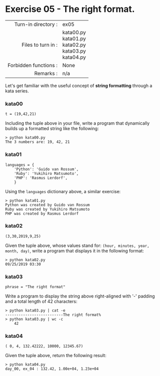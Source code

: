 # Exercise 05 - The right format.

|                         |                    |
| -----------------------:| ------------------ |
|   Turn-in directory :   |  ex05              |
|   Files to turn in :    |  kata00.py<br/>kata01.py<br/>kata02.py<br/>kata03.py<br/>kata04.py |
|   Forbidden functions : |  None              |
|   Remarks :             |  n/a               |

Let's get familiar with the useful concept of **string formatting** through a kata series.

### kata00

```
t = (19,42,21)
```

Including the tuple above in your file, write a program that dynamically builds up a formatted string like the following:

```console
> python kata00.py
The 3 numbers are: 19, 42, 21
```

### kata01

```
languages = {
    'Python': 'Guido van Rossum',
    'Ruby': 'Yukihiro Matsumoto',
    'PHP': 'Rasmus Lerdorf',
    }
```

Using the `languages` dictionary above, a similar exercise:

```console
> python kata01.py
Python was created by Guido van Rossum
Ruby was created by Yukihiro Matsumoto
PHP was created by Rasmus Lerdorf
```

### kata02

```
(3,30,2019,9,25)
```

Given the tuple above, whose values stand for: `(hour, minutes, year, month, day)`, write a program that displays it in the following format:

```console
> python kata02.py
09/25/2019 03:30
```

### kata03

```
phrase = "The right format"
```

Write a program to display the string above right-aligned with '-' padding and a total length of 42 characters:

```console
> python kata03.py | cat -e
--------------------------The right format%
> python kata03.py | wc -c
    42
```

### kata04

```
( 0, 4, 132.42222, 10000, 12345.67)
```

Given the tuple above, return the following result:

```console
> python kata04.py
day_00, ex_04 : 132.42, 1.00e+04, 1.23e+04
```
